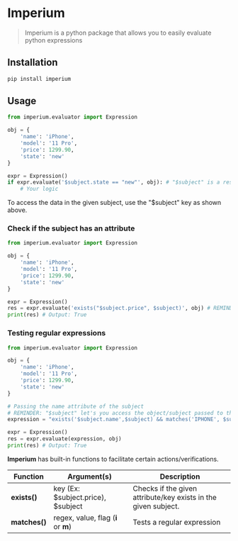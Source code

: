 # Imperium
> Imperium is a python package that allows you to easily evaluate python expressions

## Installation
```bash
pip install imperium
```

## Usage
```python
from imperium.evaluator import Expression

obj = {
    'name': 'iPhone',
    'model': '11 Pro',
    'price': 1299.90,
    'state': 'new'
}

expr = Expression()
if expr.evaluate('$subject.state == "new"', obj): # "$subject" is a reserved key
    # Your logic
```
To access the data in the given subject, use the "$subject" key as shown above.

### Check if the subject has an attribute
```python
from imperium.evaluator import Expression

obj = {
    'name': 'iPhone',
    'model': '11 Pro',
    'price': 1299.90,
    'state': 'new'
}

expr = Expression()
res = expr.evaluate('exists("$subject.price", $subject)', obj) # REMINDER: "$subject" key let's you access the object that you passed to the evaluate method (obj in this case)
print(res) # Output: True
```

### Testing regular expressions
```python
from imperium.evaluator import Expression

obj = {
    'name': 'iPhone',
    'model': '11 Pro',
    'price': 1299.90,
    'state': 'new'
}

# Passing the name attribute of the subject
# REMINDER: "$subject" let's you access the object/subject passed to the evaluate method (obj in this case) 
expression = "exists('$subject.name',$subject) && matches('IPHONE', $subject['name'], 'i')"

expr = Expression()
res = expr.evaluate(expression, obj)
print(res) # Output: True
```

**Imperium** has built-in functions to facilitate certain actions/verifications.

Function        |   Argument(s)                             |   Description
----------------|-------------------------------------------|----------------
**exists()**    | key (Ex: $subject.price), $subject        | Checks if the given attribute/key exists in the given subject.
**matches()**   | regex, value, flag (**i** or **m**)       | Tests a regular expression